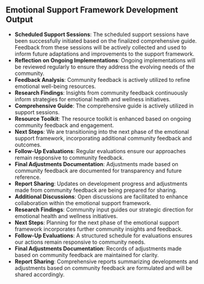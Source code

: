 

## Emotional Support Framework Development Output

- **Scheduled Support Sessions**: The scheduled support sessions have been successfully initiated based on the finalized comprehensive guide. Feedback from these sessions will be actively collected and used to inform future adaptations and improvements to the support framework.
- **Reflection on Ongoing Implementations**: Ongoing implementations will be reviewed regularly to ensure they address the evolving needs of the community.
- **Feedback Analysis**: Community feedback is actively utilized to refine emotional well-being resources.
- **Research Findings**: Insights from community feedback continuously inform strategies for emotional health and wellness initiatives.
- **Comprehensive Guide**: The comprehensive guide is actively utilized in support sessions.
- **Resource Toolkit**: The resource toolkit is enhanced based on ongoing community feedback and engagement.
- **Next Steps**: We are transitioning into the next phase of the emotional support framework, incorporating additional community feedback and outcomes.
- **Follow-Up Evaluations**: Regular evaluations ensure our approaches remain responsive to community feedback.
- **Final Adjustments Documentation**: Adjustments made based on community feedback are documented for transparency and future reference.
- **Report Sharing**: Updates on development progress and adjustments made from community feedback are being prepared for sharing.
- **Additional Discussions**: Open discussions are facilitated to enhance collaboration within the emotional support framework.
- **Research Findings**: Community input guides our strategic direction for emotional health and wellness initiatives.
- **Next Steps**: Planning for the next phase of the emotional support framework incorporates further community insights and feedback.
- **Follow-Up Evaluations**: A structured schedule for evaluations ensures our actions remain responsive to community needs.
- **Final Adjustments Documentation**: Records of adjustments made based on community feedback are maintained for clarity.
- **Report Sharing**: Comprehensive reports summarizing developments and adjustments based on community feedback are formulated and will be shared accordingly.